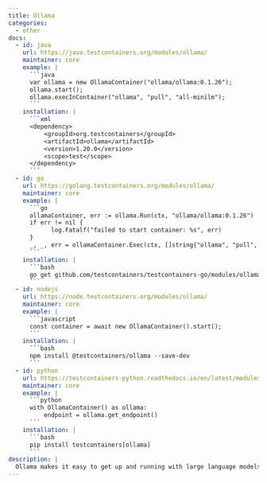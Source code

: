 ```yaml
---
title: Ollama
categories:
  - other
docs:
  - id: java
    url: https://java.testcontainers.org/modules/ollama/
    maintainer: core
    example: |
      ```java
      var ollama = new OllamaContainer("ollama/ollama:0.1.26");
      ollama.start();
      ollama.execInContainer("ollama", "pull", "all-minilm");
      ```
    installation: |
      ```xml
      <dependency>
          <groupId>org.testcontainers</groupId>
          <artifactId>ollama</artifactId>
          <version>1.20.0</version>
          <scope>test</scope>
      </dependency>
      ```
  - id: go
    url: https://golang.testcontainers.org/modules/ollama/
    maintainer: core
    example: |
      ```go
      ollamaContainer, err := ollama.Run(ctx, "ollama/ollama:0.1.26")
      if err != nil {
            log.Fatalf("failed to start container: %s", err)
      }
      _, _, err = ollamaContainer.Exec(ctx, []string{"ollama", "pull", "all-minilm"})
      ```
    installation: |
      ```bash
      go get github.com/testcontainers/testcontainers-go/modules/ollama
      ```
  - id: nodejs
    url: https://node.testcontainers.org/modules/ollama/
    maintainer: core
    example: |
      ```javascript
      const container = await new OllamaContainer().start();
      ```
    installation: |
      ```bash
      npm install @testcontainers/ollama --save-dev
      ```
  - id: python
    url: https://testcontainers-python.readthedocs.io/en/latest/modules/ollama/README.html
    maintainer: core
    example: |
      ```python
      with OllamaContainer() as ollama:
          endpoint = ollama.get_endpoint()
      ```
    installation: |
      ```bash
      pip install testcontainers[ollama]
      ```
description: |
  Ollama makes it easy to get up and running with large language models locally.
---
```

